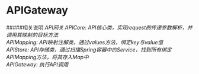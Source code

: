 # APIGateway


#####相关说明
*API网关*
*APICore: API核心类，实现request的传递参数解析，并调用其映射的目标方法*</br>
*APIMapping: API映射注解类，通过values方法，绑定key与value值*</br>
*APIStore: API存储类，通过扫描Spring容器中的Service，找到所有绑定APIMapping方法，将其存入Map中*</br>
*APIGateway: 执行API调用*
